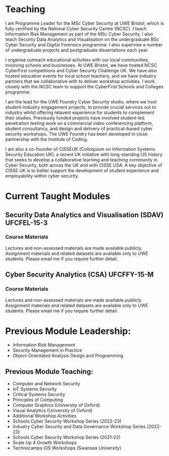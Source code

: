 # Teaching

I am Programme Leader for the MSc Cyber Security at UWE Bristol, which is fully certified by the National Cyber Security Centre (NCSC). I teach Information Risk Management as part of the MSc Cyber Security. I also teach Security Data Analytics and Visualisation on the undergraduate BSc Cyber Security and Digital Forensics programme. I also supervise a number of undergraduate projects and postgraduate dissertations each year.

I organise outreach educational activities with our local communities, involving schools and businesses. At UWE Bristol, we have hosted NCSC CyberFirst competitions and Cyber Security Challenge UK. We have also hosted education events for local school teachers, and we have industry partners that we collaborative with to deliver workshop activities. I work closely with the NCSC team to support the CyberFirst Schools and Colleges programme.

I am the lead for the UWE Foundry Cyber Security studio, where we host student-industry engagement projects, to provide crucial services out to industry whilst offering relavent experience for students to complement their studies. Previously funded projects have involved student-led penetration testing work on a commercial video conferencing platform, student consultancy, and design and delivery of practical-based cyber security workshops. The UWE Foundry has been developed in close partnership with the Institute of Coding.

I am also a co-founder of CISSEUK (Colloquium on Information Systems Security Education UK), a recent UK initiative with long-standing US history that seeks to develop a collaborative learning and teaching community in Cyber Security, both across the UK and with CISSE USA. A key objective of CISSE UK is to better support the development of student experience and employability within cyber security.

# Current Taught Modules

## Security Data Analytics and Visualisation (SDAV) UFCFEL-15-3

### Course Materials

Lectures and non-assessed materials are made available publicly. Assignment materials and related datasets are available only to UWE students. Please email me if you require further detail.


## Cyber Security Analytics (CSA) UFCFFY-15-M

### Course Materials

Lectures and non-assessed materials are made available publicly. Assignment materials and related datasets are available only to UWE students. Please email me if you require further detail.

# Previous Module Leadership:

* Information Risk Management
* Security Management in Practice
* Object-Orientated Analysis Design and Programming

## Previous Module Teaching:
* Computer and Network Security
* IoT Systems Security
* Critical Systems Security
* Principles of Computing
* Computer Graphics (University of Oxford)
* Visual Analytics (University of Oxford)
* Additional Workshop Activities
* Schools Cyber Security Workshop Series (2022-23)
* Industry Cyber Security and Data Governance Workshop Series (2022-23)
* Schools Cyber Security Workshop Series (2021-22)
* Scale Up 4 Growth Workshops
* Technocamps iOS Workshops (Swansea University)
